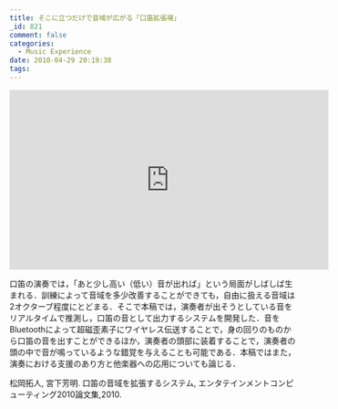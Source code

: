 ```yaml
---
title: そこに立つだけで音域が広がる「口笛拡張場」
_id: 821
comment: false
categories:
  - Music Experience
date: 2010-04-29 20:19:38
tags:
---
```



<iframe width="560" height="315" src="https://www.youtube.com/embed/j4MmC5fq3HM" frameborder="0" allowfullscreen></iframe>

<!--more-->

口笛の演奏では，「あと少し高い（低い）音が出れば」という局面がしばしば生まれる．訓練によって音域を多少改善することができても，自由に扱える音域は2オクターブ程度にとどまる．そこで本稿では，演奏者が出そうとしている音をリアルタイムで推測し，口笛の音として出力するシステムを開発した．音をBluetoothによって超磁歪素子にワイヤレス伝送することで，身の回りのものから口笛の音を出すことができるほか，演奏者の頭部に装着することで，演奏者の頭の中で音が鳴っているような錯覚を与えることも可能である．本稿ではまた，演奏における支援のあり方と他楽器への応用についても論じる．

松岡拓人, 宮下芳明. 口笛の音域を拡張するシステム, エンタテインメントコンピューティング2010論文集,2010.
